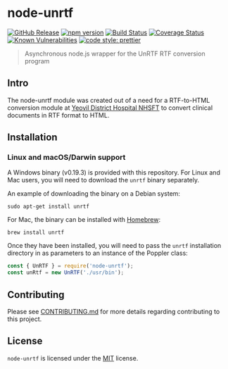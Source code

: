 # node-unrtf

[![GitHub Release](https://img.shields.io/github/release/Fdawgs/node-unrtf.svg)](https://github.com/Fdawgs/node-unrtf/releases/latest/) [![npm version](https://img.shields.io/npm/v/node-unrtf)](https://www.npmjs.com/package/node-unrtf)
[![Build Status](https://travis-ci.com/Fdawgs/node-unrtf.svg?branch=master)](https://travis-ci.com/Fdawgs/node-unrtf) [![Coverage Status](https://coveralls.io/repos/github/Fdawgs/node-unrtf/badge.svg?branch=master)](https://coveralls.io/github/Fdawgs/node-unrtf?branch=master) [![Known Vulnerabilities](https://snyk.io/test/github/Fdawgs/node-unrtf/badge.svg)](https://snyk.io/test/github/Fdawgs/node-unrtf) [![code style: prettier](https://img.shields.io/badge/code_style-prettier-ff69b4.svg?style=flat-square)](https://github.com/prettier/prettier)

> Asynchronous node.js wrapper for the UnRTF RTF conversion program

## Intro

The node-unrtf module was created out of a need for a RTF-to-HTML conversion module at [Yeovil District Hospital NHSFT](https://yeovilhospital.co.uk/) to convert clinical documents in RTF format to HTML.

## Installation

### Linux and macOS/Darwin support

A Windows binary (v0.19.3) is provided with this repository.
For Linux and Mac users, you will need to download the `unrtf` binary separately.

An example of downloading the binary on a Debian system:

```
sudo apt-get install unrtf
```

For Mac, the binary can be installed with [Homebrew](https://brew.sh/):

```
brew install unrtf
```

Once they have been installed, you will need to pass the `unrtf` installation directory in as parameters to an instance of the Poppler class:

```js
const { UnRTF } = require('node-unrtf');
const unRtf = new UnRTF('./usr/bin');
```

## Contributing

Please see [CONTRIBUTING.md](https://github.com/Fdawgs/node-unrtf/blob/master/CONTRIBUTING.md) for more details regarding contributing to this project.

## License

`node-unrtf` is licensed under the [MIT](https://github.com/Fdawgs/node-unrtf/blob/master/LICENSE) license.

